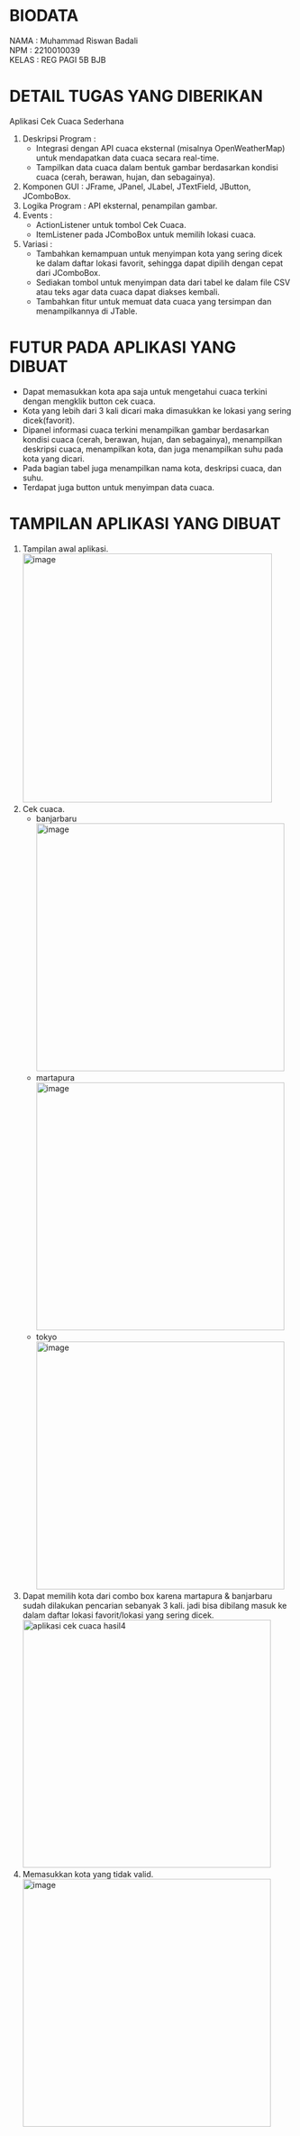 # BIODATA
NAMA   : Muhammad Riswan Badali<br>
NPM    : 2210010039<br>
KELAS  : REG PAGI 5B BJB<br>

# DETAIL TUGAS YANG DIBERIKAN
Aplikasi Cek Cuaca Sederhana<br>
1. Deskripsi Program :<br>
   - Integrasi dengan API cuaca eksternal (misalnya OpenWeatherMap) untuk mendapatkan data cuaca secara real-time.<br>
   - Tampilkan data cuaca dalam bentuk gambar berdasarkan kondisi cuaca (cerah, berawan, hujan, dan sebagainya).<br>
2. Komponen GUI : JFrame, JPanel, JLabel, JTextField, JButton, JComboBox.<br>
3. Logika Program : API eksternal, penampilan gambar.<br>
4. Events :<br>
   - ActionListener untuk tombol Cek Cuaca.<br>
   - ItemListener pada JComboBox untuk memilih lokasi cuaca.<br>
5. Variasi :<br>
   - Tambahkan kemampuan untuk menyimpan kota yang sering dicek ke dalam daftar lokasi favorit, sehingga dapat dipilih dengan cepat dari JComboBox.<br>
   - Sediakan tombol untuk menyimpan data dari tabel ke dalam file CSV atau teks agar data cuaca dapat diakses kembali.<br>
   - Tambahkan fitur untuk memuat data cuaca yang tersimpan dan menampilkannya di JTable.<br>

# FUTUR PADA APLIKASI YANG DIBUAT
- Dapat memasukkan kota apa saja untuk mengetahui cuaca terkini dengan mengklik button cek cuaca.<br>
- Kota yang lebih dari 3 kali dicari maka dimasukkan ke lokasi yang sering dicek(favorit).<br>
- Dipanel informasi cuaca terkini menampilkan gambar berdasarkan kondisi cuaca (cerah, berawan, hujan, dan sebagainya), menampilkan deskripsi cuaca, menampilkan kota, dan juga menampilkan suhu pada kota yang dicari.<br>
- Pada bagian tabel juga menampilkan nama kota, deskripsi cuaca, dan suhu.<br>
- Terdapat juga button untuk menyimpan data cuaca.<br>

# TAMPILAN APLIKASI YANG DIBUAT
1. Tampilan awal aplikasi.<br>
<img width="442" alt="image" src="https://github.com/user-attachments/assets/ea91cf2b-6047-4f80-add4-2814e863fe16"><br>
2. Cek cuaca.<br>
    - banjarbaru<br>
      <img width="440" alt="image" src="https://github.com/user-attachments/assets/33c49c3c-d5ca-4a32-b110-73cb9d2aa1fa"><br>
    - martapura<br>
      <img width="440" alt="image" src="https://github.com/user-attachments/assets/05bcfea9-bdc8-4b12-8503-6a168cfa63d7"><br>
    - tokyo<br>
      <img width="440" alt="image" src="https://github.com/user-attachments/assets/a4f187b1-935a-4a04-9a94-9a996b965047"><br>
3. Dapat memilih kota dari combo box karena martapura & banjarbaru sudah dilakukan pencarian sebanyak 3 kali. jadi bisa dibilang masuk ke dalam daftar lokasi favorit/lokasi yang sering dicek.<br>
<img width="440" alt="aplikasi cek cuaca hasil4" src="https://github.com/user-attachments/assets/340c0f8e-a833-49fd-9c55-d4ec1e2a5f3d"><br>
4. Memasukkan kota yang tidak valid.<br>
<img width="440" alt="image" src="https://github.com/user-attachments/assets/8062ddd1-1d3a-4b5b-ac23-9b1a6274c158"><br>


